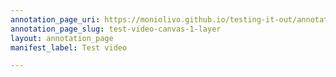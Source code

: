 ```yaml
---
annotation_page_uri: https://moniolivo.github.io/testing-it-out/annotations/test-video-canvas-1-layer.json
annotation_page_slug: test-video-canvas-1-layer
layout: annotation_page
manifest_label: Test video

---
```

